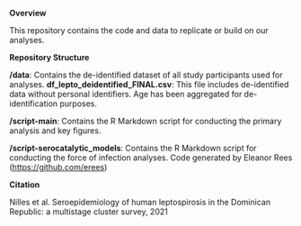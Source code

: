 **Overview**

This repository contains the code and data to replicate or build on our analyses.

**Repository Structure**

**/data**: Contains the de-identified dataset of all study participants used for analyses. **df_lepto_deidentified_FINAL.csv**: This file includes de-identified data without personal identifiers. Age has been aggregated for de-identification purposes.

**/script-main**: Contains the R Markdown script for conducting the primary analysis and key figures. 

**/script-serocatalytic_models**: Contains the R Markdown script for conducting the force of infection analyses. Code generated by Eleanor Rees (https://github.com/erees)

**Citation**

Nilles et al. Seroepidemiology of human leptospirosis in the Dominican Republic: a multistage cluster survey, 2021

